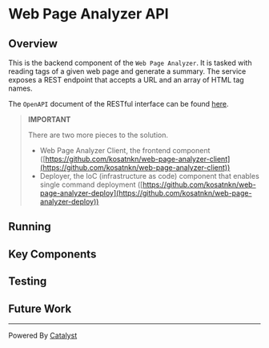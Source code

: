 # Web Page Analyzer API

## Overview
This is the backend component of the `Web Page Analyzer`. It is tasked with reading tags of a given web page and generate a summary. The service exposes a REST endpoint that accepts a URL and an array of HTML tag names.

The `OpenAPI` document of the RESTful interface can be found [here](https://github.com/kosatnkn/web-page-analyzer-api/blob/main/docs/api/openapi.yaml).

> **IMPORTANT**
>
> There are two more pieces to the solution.
> - Web Page Analyzer Client, the frontend component ([https://github.com/kosatnkn/web-page-analyzer-client](https://github.com/kosatnkn/web-page-analyzer-client))
> - Deployer, the IoC (infrastructure as code) component that enables single command deployment ([https://github.com/kosatnkn/web-page-analyzer-deploy](https://github.com/kosatnkn/web-page-analyzer-deploy))

## Running

## Key Components

## Testing

## Future Work


---
Powered By [Catalyst](https://github.com/kosatnkn/catalyst)
